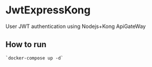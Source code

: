 # JwtExpressKong
User JWT authentication using Nodejs+Kong ApiGateWay

## How to run
    
    `docker-compose up -d`
    